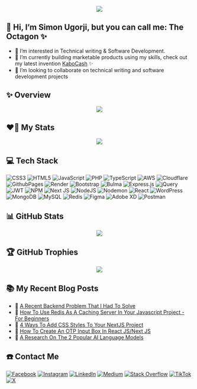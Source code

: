 
<div align="center">
 
[![](https://visitcount.itsvg.in/api?id=octagon-simon&label=Secret%20Admirers&color=5&icon=7&pretty=true)](https://visitcount.itsvg.in)

</div>

## 👋 Hi, I’m Simon Ugorji, but you can call me: The Octagon ✨

- 👀 I’m interested in Technical writing & Software Development. 
- 🌱 I’m currently building marketable products using my skills, check out my latest invention [KaboCash](https://kabocash.com) ✨
- 💞️ I’m looking to collaborate on technical writing and software development projects 

## ✨ Overview
<div align="center">
 
 ![](https://github-readme-streak-stats.herokuapp.com/?user=octagon-simon&theme=radical&hide_border=false)

</div>

## ❤️‍🔥 My Stats
<div align="center">

 ![](https://github-readme-stats.vercel.app/api?username=octagon-simon&theme=radical&hide_border=false&include_all_commits=true&count_private=true)<br/>
 
</div>

## 💻 Tech Stack

![CSS3](https://img.shields.io/badge/css3-%231572B6.svg?style=for-the-badge&logo=css3&logoColor=white) ![HTML5](https://img.shields.io/badge/html5-%23E34F26.svg?style=for-the-badge&logo=html5&logoColor=white) ![JavaScript](https://img.shields.io/badge/javascript-%23323330.svg?style=for-the-badge&logo=javascript&logoColor=%23F7DF1E) ![PHP](https://img.shields.io/badge/php-%23777BB4.svg?style=for-the-badge&logo=php&logoColor=white) ![TypeScript](https://img.shields.io/badge/typescript-%23007ACC.svg?style=for-the-badge&logo=typescript&logoColor=white) ![AWS](https://img.shields.io/badge/AWS-%23FF9900.svg?style=for-the-badge&logo=amazon-aws&logoColor=white) ![Cloudflare](https://img.shields.io/badge/Cloudflare-F38020?style=for-the-badge&logo=Cloudflare&logoColor=white) ![GithubPages](https://img.shields.io/badge/github%20pages-121013?style=for-the-badge&logo=github&logoColor=white) ![Render](https://img.shields.io/badge/Render-%46E3B7.svg?style=for-the-badge&logo=render&logoColor=white) ![Bootstrap](https://img.shields.io/badge/bootstrap-%238511FA.svg?style=for-the-badge&logo=bootstrap&logoColor=white) ![Bulma](https://img.shields.io/badge/bulma-00D0B1?style=for-the-badge&logo=bulma&logoColor=white) ![Express.js](https://img.shields.io/badge/express.js-%23404d59.svg?style=for-the-badge&logo=express&logoColor=%2361DAFB) ![jQuery](https://img.shields.io/badge/jquery-%230769AD.svg?style=for-the-badge&logo=jquery&logoColor=white) ![JWT](https://img.shields.io/badge/JWT-black?style=for-the-badge&logo=JSON%20web%20tokens) ![NPM](https://img.shields.io/badge/NPM-%23CB3837.svg?style=for-the-badge&logo=npm&logoColor=white) ![Next JS](https://img.shields.io/badge/Next-black?style=for-the-badge&logo=next.js&logoColor=white) ![NodeJS](https://img.shields.io/badge/node.js-6DA55F?style=for-the-badge&logo=node.js&logoColor=white) ![Nodemon](https://img.shields.io/badge/NODEMON-%23323330.svg?style=for-the-badge&logo=nodemon&logoColor=%BBDEAD) ![React](https://img.shields.io/badge/react-%2320232a.svg?style=for-the-badge&logo=react&logoColor=%2361DAFB) ![WordPress](https://img.shields.io/badge/WordPress-%23117AC9.svg?style=for-the-badge&logo=WordPress&logoColor=white) ![MongoDB](https://img.shields.io/badge/MongoDB-%234ea94b.svg?style=for-the-badge&logo=mongodb&logoColor=white) ![MySQL](https://img.shields.io/badge/mysql-%2300000f.svg?style=for-the-badge&logo=mysql&logoColor=white) ![Redis](https://img.shields.io/badge/redis-%23DD0031.svg?style=for-the-badge&logo=redis&logoColor=white) ![Figma](https://img.shields.io/badge/figma-%23F24E1E.svg?style=for-the-badge&logo=figma&logoColor=white) ![Adobe XD](https://img.shields.io/badge/Adobe%20XD-470137?style=for-the-badge&logo=Adobe%20XD&logoColor=#FF61F6) ![Postman](https://img.shields.io/badge/Postman-FF6C37?style=for-the-badge&logo=postman&logoColor=white)

## 📊 GitHub Stats

<div align="center">

 ![](https://github-readme-stats.vercel.app/api/top-langs/?username=octagon-simon&theme=radical&hide_border=false&include_all_commits=true&count_private=true&layout=compact)

</div>

## 🏆 GitHub Trophies

<div align="center">
 
 ![](https://github-profile-trophy.vercel.app/?username=octagon-simon&theme=radical&no-frame=false&no-bg=false&margin-w=4)

</div>

## :books: My Recent Blog Posts
<!-- BLOGPOSTS:START -->
 - 🚀 [A Recent Backend Problem That I Had To Solve](https://octagon.hashnode.dev/a-recent-backend-problem-that-i-had-to-solve)
 - 💫 [How To Use Redis As A Caching Server In Your Javascript Project - For Beginners](https://octagon.hashnode.dev/how-to-use-redis-as-a-caching-server-in-your-javascript-project-for-beginners)
 - 💫 [4 Ways To Add CSS Styles To Your NextJS Project](https://octagon.hashnode.dev/4-ways-to-add-css-styles-to-your-nextjs-project)
 - 🚀 [How To Create An OTP Input Box In React JS/Next JS](https://octagon.hashnode.dev/how-to-create-an-otp-input-box-in-react-jsnext-js)
 - 💫 [A Research On The 2 Popular AI Language Models](https://octagon.hashnode.dev/a-research-on-the-2-popular-ai-language-models)<!-- BLOGPOSTS:END -->

## ☎️ Contact Me

[![Facebook](https://img.shields.io/badge/Facebook-%231877F2.svg?logo=Facebook&logoColor=white)](https://facebook.com/simon.ugorji.106) [![Instagram](https://img.shields.io/badge/Instagram-%23E4405F.svg?logo=Instagram&logoColor=white)](https://instagram.com/ugorji_simon) [![LinkedIn](https://img.shields.io/badge/LinkedIn-%230077B5.svg?logo=linkedin&logoColor=white)](https://linkedin.com/in/simon-ugorji-57a6a41a3) [![Medium](https://img.shields.io/badge/Medium-12100E?logo=medium&logoColor=white)](https://medium.com/@simon-ugorji) [![Stack Overflow](https://img.shields.io/badge/-Stackoverflow-FE7A16?logo=stack-overflow&logoColor=white)](https://stackoverflow.com/users/14604224) [![TikTok](https://img.shields.io/badge/TikTok-%23000000.svg?logo=TikTok&logoColor=white)](https://tiktok.com/@octagon.1) [![X](https://img.shields.io/badge/X-black.svg?logo=X&logoColor=white)](https://x.com/ugorji_simon) 
